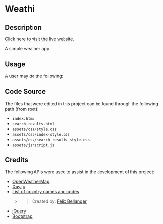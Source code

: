 # Weathi


## Description

[Click here to visit the live website.](https://jacob-medina.github.io/weathi/)

A simple weather app.


## Usage

A user may do the following:


## Code Source

The files that were edited in this project can be found through the following path (from root):
- `index.html`
- `search-results.html`
- `assets/css/style.css`
- `assets/css/index-style.css`
- `assets/css/search-results-style.css`
- `assets/js/script.js`


## Credits

The following APIs were used to assist in the development of this project:
- [OpenWeatherMap](https://openweathermap.org/)
- [Day.js](https://day.js.org/)
- [List of country names and codes](https://gist.github.com/keeguon/2310008#file-countries-json)
  - > Created by: [Félix Bellanger](https://gist.github.com/keeguon)
- [jQuery](https://jquery.com/)
- [Bootstrap](https://getbootstrap.com/)